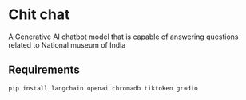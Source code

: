 # Chit chat 
<summary>
    A Generative AI chatbot model that is capable of answering questions related to National museum of India
</summary>

## Requirements 
```
pip install langchain openai chromadb tiktoken gradio
```
